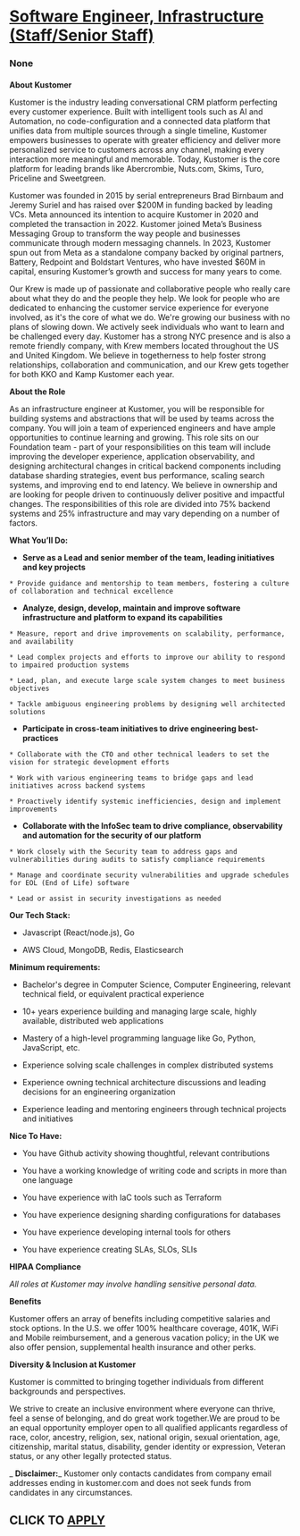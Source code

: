 # [Software Engineer, Infrastructure (Staff/Senior Staff)](https://www.remotewlb.com/apply/software-engineer-infrastructure-staff-senior-staff)  
### None  
####  

**About Kustomer**

Kustomer is the industry leading conversational CRM platform perfecting every customer experience. Built with intelligent tools such as AI and Automation, no code-configuration and a connected data platform that unifies data from multiple sources through a single timeline, Kustomer empowers businesses to operate with greater efficiency and deliver more personalized service to customers across any channel, making every interaction more meaningful and memorable. Today, Kustomer is the core platform for leading brands like Abercrombie, Nuts.com, Skims, Turo, Priceline and Sweetgreen.

Kustomer was founded in 2015 by serial entrepreneurs Brad Birnbaum and Jeremy Suriel and has raised over $200M in funding backed by leading VCs. Meta announced its intention to acquire Kustomer in 2020 and completed the transaction in 2022. Kustomer joined Meta’s Business Messaging Group to transform the way people and businesses communicate through modern messaging channels. In 2023, Kustomer spun out from Meta as a standalone company backed by original partners, Battery, Redpoint and Boldstart Ventures, who have invested $60M in capital, ensuring Kustomer’s growth and success for many years to come.

Our Krew is made up of passionate and collaborative people who really care about what they do and the people they help. We look for people who are dedicated to enhancing the customer service experience for everyone involved, as it's the core of what we do. We're growing our business with no plans of slowing down. We actively seek individuals who want to learn and be challenged every day. Kustomer has a strong NYC presence and is also a remote friendly company, with Krew members located throughout the US and United Kingdom. We believe in togetherness to help foster strong relationships, collaboration and communication, and our Krew gets together for both KKO and Kamp Kustomer each year.

 **About the Role**

As an infrastructure engineer at Kustomer, you will be responsible for building systems and abstractions that will be used by teams across the company. You will join a team of experienced engineers and have ample opportunities to continue learning and growing. This role sits on our Foundation team - part of your responsibilities on this team will include improving the developer experience, application observability, and designing architectural changes in critical backend components including database sharding strategies, event bus performance, scaling search systems, and improving end to end latency. We believe in ownership and are looking for people driven to continuously deliver positive and impactful changes. The responsibilities of this role are divided into 75% backend systems and 25% infrastructure and may vary depending on a number of factors.

 **What You’ll Do:**

  *  **Serve as a Lead and senior member of the team, leading initiatives and key projects**

    * Provide guidance and mentorship to team members, fostering a culture of collaboration and technical excellence

  *  **Analyze, design, develop, maintain and improve software infrastructure and platform to expand its capabilities**

    * Measure, report and drive improvements on scalability, performance, and availability

    * Lead complex projects and efforts to improve our ability to respond to impaired production systems

    * Lead, plan, and execute large scale system changes to meet business objectives

    * Tackle ambiguous engineering problems by designing well architected solutions

  *  **Participate in cross-team initiatives to drive engineering best-practices**

    * Collaborate with the CTO and other technical leaders to set the vision for strategic development efforts

    * Work with various engineering teams to bridge gaps and lead initiatives across backend systems

    * Proactively identify systemic inefficiencies, design and implement improvements

  *  **Collaborate with the InfoSec team to drive compliance, observability and automation for the security of our platform**

    * Work closely with the Security team to address gaps and vulnerabilities during audits to satisfy compliance requirements

    * Manage and coordinate security vulnerabilities and upgrade schedules for EOL (End of Life) software

    * Lead or assist in security investigations as needed

 **Our Tech Stack:**

  * Javascript (React/node.js), Go

  * AWS Cloud, MongoDB, Redis, Elasticsearch

 **Minimum requirements:**

  * Bachelor's degree in Computer Science, Computer Engineering, relevant technical field, or equivalent practical experience

  * 10+ years experience building and managing large scale, highly available, distributed web applications

  * Mastery of a high-level programming language like Go, Python, JavaScript, etc.

  * Experience solving scale challenges in complex distributed systems

  * Experience owning technical architecture discussions and leading decisions for an engineering organization

  * Experience leading and mentoring engineers through technical projects and initiatives

 **Nice To Have:**

  * You have Github activity showing thoughtful, relevant contributions

  * You have a working knowledge of writing code and scripts in more than one language

  * You have experience with IaC tools such as Terraform

  * You have experience designing sharding configurations for databases

  * You have experience developing internal tools for others

  * You have experience creating SLAs, SLOs, SLIs

 **HIPAA Compliance**

 _All roles at Kustomer may involve handling sensitive personal data._

 **Benefits**

Kustomer offers an array of benefits including competitive salaries and stock options. In the U.S. we offer 100% healthcare coverage, 401K, WiFi and Mobile reimbursement, and a generous vacation policy; in the UK we also offer pension, supplemental health insurance and other perks.

 **Diversity & Inclusion at Kustomer**

Kustomer is committed to bringing together individuals from different backgrounds and perspectives.

We strive to create an inclusive environment where everyone can thrive, feel a sense of belonging, and do great work together.We are proud to be an equal opportunity employer open to all qualified applicants regardless of race, color, ancestry, religion, sex, national origin, sexual orientation, age, citizenship, marital status, disability, gender identity or expression, Veteran status, or any other legally protected status.

 _ **Disclaimer:**_ Kustomer only contacts candidates from company email addresses ending in kustomer.com and does not seek funds from candidates in any circumstances.

  
## CLICK TO [APPLY](https://www.remotewlb.com/apply/software-engineer-infrastructure-staff-senior-staff)

